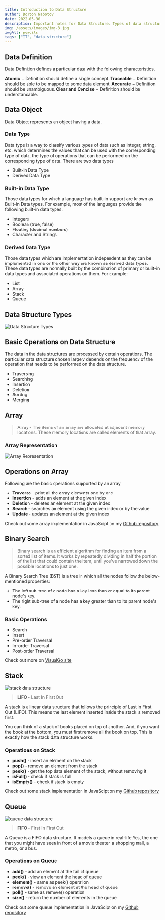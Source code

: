 ```yaml
---
title: Introduction to Data Structure
author: Doston Nabotov
date: 2022-05-30
description: Important notes for Data Structure. Types of data structures as well as what they are used for. Basic Introduction to Data Structure
img: /assets/images/img-3.jpg
imgAlt: pencils
tags: ["IT", "data structure"]
---
```


## Data Definition

Data Definition defines a particular data with the following characteristics.

**Atomic** − Definition should define a single concept.
**Traceable** − Definition should be able to be mapped to some data element.
**Accurate** − Definition should be unambiguous.
**Clear and Concise** − Definition should be understandable.

## Data Object

Data Object represents an object having a data.

### Data Type

Data type is a way to classify various types of data such as integer, string, etc.
which determines the values that can be used with the corresponding type of data, 
the type of operations that can be performed on the corresponding type of data.
There are two data types

  - Built-in Data Type
  - Derived Data Type

### Built-in Data Type

Those data types for which a language has built-in support are known as Built-in Data types. For example,
most of the languages provide the following built-in data types.

  - Integers
  - Boolean (true, false)
  - Floating (decimal numbers)
  - Character and Strings

### Derived Data Type

Those data types which are implementation independent as they can be implemented in one or the other
way are known as derived data types. These data types are normally built by the combination of primary
or built-in data types and associated operations on them. For example: 

  - List
  - Array
  - Stack
  - Queue

## Data Structure Types

![Data Structure Types](https://qph.cf2.quoracdn.net/main-qimg-b39bae5b6be3d7f21738eb7ec04aae13-pjlq)

## Basic Operations on Data Structure

The data in the data structures are processed by certain operations. The particular data structure chosen
largely depends on the frequency of the operation that needs to be performed on the data structure.

 - Traversing
 - Searching
 - Insertion
 - Deletion
 - Sorting
 - Merging


## Array

> Array - The items of an array are allocated at adjacent memory locations. These memory locations are called elements of that array.

### Array Representation

![Array Representation](https://media.geeksforgeeks.org/wp-content/uploads/C-Arrays.jpg)

## Operations on Array

Following are the basic operations supported by an array

  - **Traverse** - print all the array elements one by one
  - **Insertion** - adds an element at the given index
  - **Deletion** - deletes an element at the given index
  - **Search** - searches an element using the given index or by the value
  - **Update** - updates an element at the given index

Check out some array implementation in JavaScipt on my [Github repository](https://github.com/dostonnabotov/Data-Structure/tree/master/2.array)

## Binary Search

> Binary search is an efficient algorithm for finding an item from a sorted list of items. It works by repeatedly dividing in half the portion of the list that could contain the item, until you've narrowed down the possible locations to just one.

A Binary Search Tree (BST) is  a tree in which all the nodes follow the below-mentioned properties:

  - The left sub-tree of a node has a key less than or equal to its parent node's key.
  - The right sub-tree of a node has a key greater than to its parent node's key.

### Basic Operations

  - Search
  - Insert
  - Pre-order Traversal
  - In-order Traversal
  - Post-order Traversal

Check out more on [VisualGo site](https://visualgo.net/en/bst)

## Stack

![stack data structure](https://cdn-images-1.medium.com/max/473/1*r4Bfo3rrFprzFM2zbgzZXA.jpeg)

> **LIFO** - Last In First Out

A stack is a linear data structure that follows the principle of Last In First Out (LIFO). This means the last element inserted inside the stack is removed first.

You can think of a stack of books placed on top of another. And, if you want the book at the bottom, you must first remove all the book on top. This is exactly how the stack data structure works.

### Operations on Stack
  
  - **push()** - insert an element on the stack
  - **pop()** - remove an element from the stack
  - **peek()** - get the top data element of the stack, without removing it
  - **isFull()** - check if stack is full
  - **isEmpty()** - check if stack is empty

Check out some stack implementation in JavaScipt on my [Github repository](https://github.com/dostonnabotov/Data-Structure/tree/master/3.stack)

## Queue

![queue data structure](https://www.javascripttutorial.net/wp-content/uploads/2016/08/JavaScript-Queue-Illustration.png)

> **FIFO** - First In First Out

A Queue is a FIFO data structure. It models a queue in real-life.Yes, the one that you might have seen in front of a movie theater, a shopping mall, a metro, or a bus.

### Operations on Queue

  - **add()** - add an element at the tail of queue
  - **peek()** - view an element the head of queue
  - **element()** - same as peek() operation
  - **remove()** - remove an element at the head of queue
  - **poll()** - same as remove() operation
  - **size()** - return the number of elements in the queue

Check out some queue implementation in JavaScipt on my [Github repository](https://github.com/dostonnabotov/Data-Structure/tree/master/4.queue)
